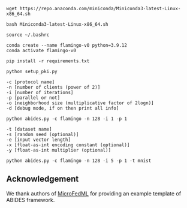 [//]: # (火烈鸟（Flamingo）：多轮单服务器安全聚合及其在私有联邦学习中的应用)

[//]: # (火烈鸟是一个为私有联邦学习构建的安全聚合系统。)

[//]: # (此实现与我们的论文（https://eprint.iacr.org/2023/486）相关，该论文由马一平、杰西・伍兹、塞巴斯蒂安・安吉尔、安蒂戈尼・波利赫罗尼亚多和塔尔・拉宾撰写，发表于 2023 年的 IEEE S&P（奥克兰）会议。)

[//]: # (警告：这是一个学术概念验证原型，尚未达到可投入生产的程度。)

[//]: # (概述)

[//]: # (我们将代码集成到了 ABIDES（https://github.com/jpmorganchase/abides-jpmc-public）中，这是一个开源的高保真模拟器，专为金融市场（如股票交易所）的人工智能研究而设计。)

[//]: # (该模拟器支持数万个客户端与服务器进行交互以促进交易（在我们的案例中是进行求和计算）。)

[//]: # (它还支持可配置的成对网络延迟。)

[//]: # (火烈鸟协议按步骤（即往返）运行。)

[//]: # (一个步骤包括等待和处理消息。)

[//]: # (等待时间根据网络延迟分布和目标掉线率来设置。)

[//]: # (更多细节请参阅我们论文的第 8 节。)

[//]: # (main分支包含私有求和协议的代码，fedlearn分支包含机器学习模型私有训练的代码。)

[//]: # (安装说明)

[//]: # (我们建议使用Miniconda来设置环境。)

[//]: # (你可以通过以下命令下载 Miniconda：)

```
wget https://repo.anaconda.com/miniconda/Miniconda3-latest-Linux-x86_64.sh
```

[//]: # (要安装 Miniconda，运行以下命令：)
```
bash Miniconda3-latest-Linux-x86_64.sh
```

[//]: # (如果你使用的是 bash，那么运行：)
```
source ~/.bashrc
```

[//]: # (现在创建一个包含 Python 3.9.12 的环境，然后激活它。)
```
conda create --name flamingo-v0 python=3.9.12
conda activate flamingo-v0
```

[//]: # (使用 pip 安装所需的包。)
```
pip install -r requirements.txt
```

[//]: # (私有求和)

[//]: # (代码位于main分支。)

[//]: # (首先进入pki_files文件夹，然后运行：)
```
python setup_pki.py
```

[//]: # (我们的程序有多个配置选项。)
```
-c [protocol name] 
-n [number of clients (power of 2)]
-i [number of iterations] 
-p [parallel or not] 
-o [neighborhood size (multiplicative factor of 2logn)] 
-d [debug mode, if on then print all info]
```

[//]: # (火烈鸟支持客户端数量为 128 及以上的 2 的幂次方，例如 128、256、512。)

[//]: # (示例命令：)
```
python abides.py -c flamingo -n 128 -i 1 -p 1 
```

[//]: # (如果你想打印出每个代理的信息，在上述命令中添加-d True。)
[//]: # (机器学习应用)

[//]: # (代码位于fedlearn分支。)

[//]: # (本仓库中使用的机器学习模型是一个多层感知器分类器（sklearn中的MLPClassfier），可以从pmlb 网站获取各种不同的数据集。用户可能希望自己实现更复杂的模型。)

[//]: # (除了上述配置选项外，我们还提供以下机器学习训练配置选项。)
```
-t [dataset name]
-s [random seed (optional)]
-e [input vector length]
-x [float-as-int encoding constant (optional)]
-y [float-as-int multiplier (optional)]
```

[//]: # (示例命令)
```
python abides.py -c flamingo -n 128 -i 5 -p 1 -t mnist 
```

[//]: # (附加信息)

[//]: # (服务器等待时间根据目标掉线率（1%）在util/param.py中设置。)

[//]: # (具体来说，对于一个目标掉线率，我们根据网络延迟来设置等待时间（见model/LatencyModel.py）。对于每次迭代，服务器总时间 = 服务器等待时间 + 服务器计算时间。)
## Acknowledgement
We thank authors of [MicroFedML](https://eprint.iacr.org/2022/714.pdf) for providing an example template of ABIDES framework.